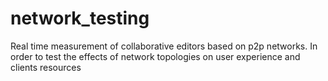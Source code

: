 # network_testing
Real time measurement of collaborative editors based on p2p networks. In order to test the effects of network topologies on user experience and clients resources
